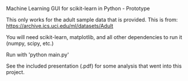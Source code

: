 Machine Learning GUI for scikit-learn in Python - Prototype

This only works for the adult sample data that is provided. This is from: https://archive.ics.uci.edu/ml/datasets/Adult

You will need scikit-learn, matplotlib, and all other dependencies to run it (numpy, scipy, etc.)

Run with 'python main.py'

See the included presentation (.pdf) for some analysis that went into this project.